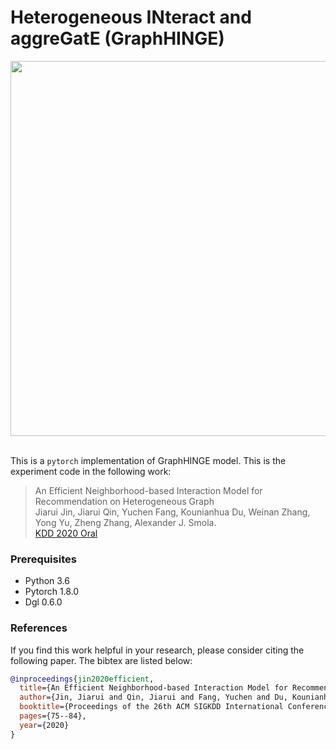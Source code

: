 # Heterogeneous INteract and aggreGatE (GraphHINGE)
<p align="center">
  <img src="image/graphhinge.png" width="600">
  <br />
  <br />
</p>

This is a `pytorch` implementation of GraphHINGE model. This is the experiment code in the following work:


> An Efficient Neighborhood-based Interaction Model for Recommendation on Heterogeneous Graph </br>
Jiarui Jin, Jiarui Qin, Yuchen Fang, Kounianhua Du, Weinan Zhang, Yong Yu, Zheng Zhang, Alexander J. Smola. </br>
[KDD 2020 Oral](https://arxiv.org/pdf/2007.00216.pdf)

### Prerequisites
- Python 3.6
- Pytorch 1.8.0
- Dgl 0.6.0

### References
If you find this work helpful in your research, please consider citing the following paper. The bibtex are listed below:
```bibtex
@inproceedings{jin2020efficient,
  title={An Efficient Neighborhood-based Interaction Model for Recommendation on Heterogeneous Graph},
  author={Jin, Jiarui and Qin, Jiarui and Fang, Yuchen and Du, Kounianhua and Zhang, Weinan and Yu, Yong and Zhang, Zheng and Smola, Alexander J},
  booktitle={Proceedings of the 26th ACM SIGKDD International Conference on Knowledge Discovery \& Data Mining},
  pages={75--84},
  year={2020}
}
```
